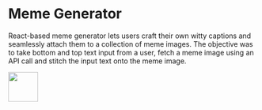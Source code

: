# Meme Generator

React-based meme generator lets users craft their own witty captions and seamlessly attach them to a collection of meme images. The objective was to take bottom and top text input from a user, fetch a meme image using an API call and stitch the input text onto the meme image.

<img src="./meme-generator-gif.gif" width="60" height="60" />


